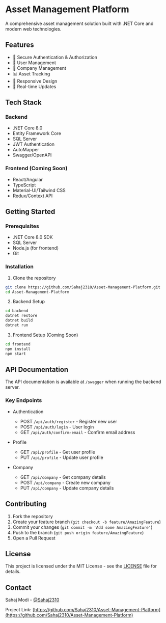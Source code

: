 # Asset Management Platform

A comprehensive asset management solution built with .NET Core and modern web technologies.

## Features

- 🔐 Secure Authentication & Authorization
- 👥 User Management
- 🏢 Company Management
- 📊 Asset Tracking
- 📱 Responsive Design
- 🔄 Real-time Updates

## Tech Stack

### Backend
- .NET Core 8.0
- Entity Framework Core
- SQL Server
- JWT Authentication
- AutoMapper
- Swagger/OpenAPI

### Frontend (Coming Soon)
- React/Angular
- TypeScript
- Material-UI/Tailwind CSS
- Redux/Context API

## Getting Started

### Prerequisites
- .NET Core 8.0 SDK
- SQL Server
- Node.js (for frontend)
- Git

### Installation

1. Clone the repository
```bash
git clone https://github.com/Sahaj2310/Asset-Management-Platform.git
cd Asset-Management-Platform
```

2. Backend Setup
```bash
cd backend
dotnet restore
dotnet build
dotnet run
```

3. Frontend Setup (Coming Soon)
```bash
cd frontend
npm install
npm start
```

## API Documentation

The API documentation is available at `/swagger` when running the backend server.

### Key Endpoints

- Authentication
  - POST `/api/auth/register` - Register new user
  - POST `/api/auth/login` - User login
  - GET `/api/auth/confirm-email` - Confirm email address

- Profile
  - GET `/api/profile` - Get user profile
  - PUT `/api/profile` - Update user profile

- Company
  - GET `/api/company` - Get company details
  - POST `/api/company` - Create new company
  - PUT `/api/company` - Update company details

## Contributing

1. Fork the repository
2. Create your feature branch (`git checkout -b feature/AmazingFeature`)
3. Commit your changes (`git commit -m 'Add some AmazingFeature'`)
4. Push to the branch (`git push origin feature/AmazingFeature`)
5. Open a Pull Request

## License

This project is licensed under the MIT License - see the [LICENSE](LICENSE) file for details.

## Contact

Sahaj Modi - [@Sahaj2310](https://github.com/Sahaj2310)

Project Link: [https://github.com/Sahaj2310/Asset-Management-Platform](https://github.com/Sahaj2310/Asset-Management-Platform) 